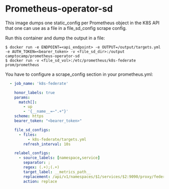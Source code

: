 Prometheus-operator-sd
======================

This image dumps one static_config per Prometheus object in the K8S API that one
can use as a file in a file_sd_config scrape config.

Run this container and dump the output in a file:

```shell
$ docker run -e ENDPOINT=<api_endpoint> -e OUTPUT=/output/targets.yml -e AUTH_TOKEN=<bearer_token> -v <file_sd_dir>:/output camptocamp/prometheus-operator-sd
$ docker run -v <file_sd_vol>:/etc/prometheus/k8s-federate prom/prometheus
```

You have to configure a scrape_config section in your prometheus.yml:

```yaml
  - job_name: 'k8s-federate'

    honor_labels: true
    params:
      match[]:
        - up
        - '{__name__=~".+"}'
    scheme: https
    bearer_token: "<bearer_token>"

    file_sd_configs:
      - files:
          - k8s-federate/targets.yml
        refresh_interval: 10s

    relabel_configs:
      - source_labels: [namespace,service]
        separator: ;
        regex: (.+);(.+)
        target_label: __metrics_path__
        replacement: /api/v1/namespaces/$1/services/$2:9090/proxy/federate
        action: replace
```
